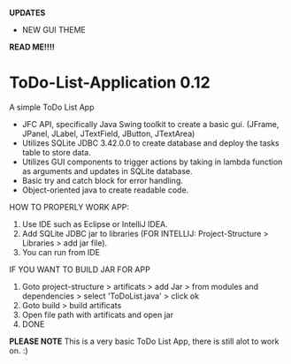 **UPDATES**
- NEW GUI THEME

**READ ME!!!!**
# ToDo-List-Application 0.12
A simple ToDo List App

- JFC API, specifically Java Swing toolkit to create a basic gui. (JFrame, JPanel, JLabel, JTextField, JButton, JTextArea)
- Utilizes SQLite JDBC 3.42.0.0 to create database and deploy the tasks table to store data. 
- Utilizes GUI components to trigger actions by taking in lambda function as arguments and updates in SQLite database.  
- Basic try and catch block for error handling.
- Object-oriented java to create readable code.

HOW TO PROPERLY WORK APP:
1. Use IDE such as Eclipse or IntelliJ IDEA.
2. Add SQLite JDBC jar to libraries (FOR INTELLIJ: Project-Structure > Libraries > add jar file).
3. You can run from IDE

IF YOU WANT TO BUILD JAR FOR APP
1. Goto project-structure > artificats > add Jar > from modules and dependencies > select 'ToDoList.java' > click ok
2. Goto build > build artificats
3. Open file path with artificats and open jar
4. DONE

**PLEASE NOTE**
This is a very basic ToDo List App, there is still alot to work on. :)
